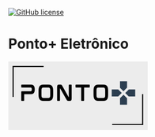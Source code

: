 [![GitHub license](https://img.shields.io/github/license/Naereen/StrapDown.js.svg)](https://github.com/pmarcelojr/PontoPlus/blob/main/LICENSE)

# Ponto+ Eletrônico

![](/PontoPlus/wwwroot/images/logo1.png)